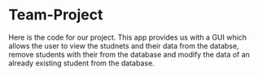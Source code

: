 # Team-Project
Here is the code for our project. This app provides us with a GUI which allows the user to view the studnets and their data from the databse, remove students with their from the database and modify the data of an already existing student from the database.
